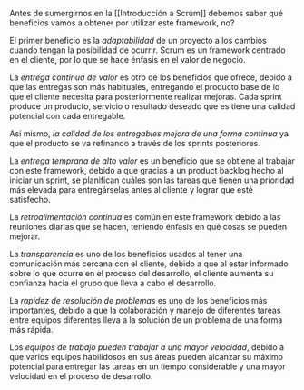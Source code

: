 Antes de sumergirnos en la [[Introducción a Scrum]] debemos saber qué beneficios vamos a obtener por utilizar este framework, no?

El primer beneficio es la *adaptabilidad* de un proyecto a los cambios cuando tengan la posibilidad de ocurrir. Scrum es un framework centrado en el cliente, por lo que se hace énfasis en el valor de negocio.

La *entrega continua de valor* es otro de los beneficios que ofrece, debido a que las entregas son más habituales, entregando el producto base de lo que el cliente necesita para posteriormente realizar mejoras. Cada sprint produce un producto, servicio o resultado deseado que es tiene una calidad potencial con cada entregable.

Así mismo, *la calidad de los entregables mejora de una forma continua* ya que el producto se va refinando a través de los sprints posteriores.

La *entrega temprana de alto valor* es un beneficio que se obtiene al trabajar con este framework, debido a que gracias a un product backlog hecho al iniciar un sprint, se planifican cuáles son las tareas que tienen una prioridad más elevada para entregárselas antes al cliente y lograr que esté satisfecho.

La *retroalimentación continua* es común en este framework debido a las reuniones diarias que se hacen, teniendo énfasis en qué cosas se pueden mejorar.

La *transparencia* es uno de los beneficios usados al tener una comunicación más cercana con el cliente, debido a que al estar informado sobre lo que ocurre en el proceso del desarrollo, el cliente aumenta su confianza hacia el grupo que lleva a cabo el desarrollo.

La *rapidez de resolución de problemas* es uno de los beneficios más importantes, debido a que la colaboración y manejo de diferentes tareas entre equipos diferentes lleva a la solución de un problema de una forma más rápida.

Los *equipos de trabajo pueden trabajar a una mayor velocidad*, debido a que varios equipos habilidosos en sus áreas pueden alcanzar su máximo potencial para entregar las tareas en un tiempo considerable y una mayor velocidad en el proceso de desarrollo.